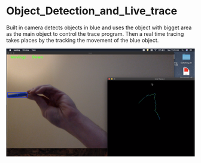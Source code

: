 # Object_Detection_and_Live_trace

Built in camera detects objects in blue and uses the object with bigget area as the main object to control the trace program. Then a real time tracing takes places by the tracking the movement of the blue object. 

![Alt text](img.png?raw=true "Title")
